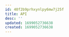 ```yaml
---
id: 40f2b9prhxynlpy6mw7j25f
title: API
desc: ''
updated: 1699052736638
created: 1699052736638
---
```

